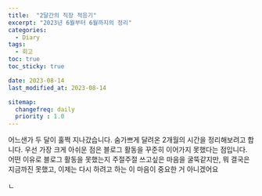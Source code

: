 ```yaml
---
title:  "2달간의 직장 적응기"
excerpt: "2023년 6월부터 6월까지의 정리"
categories:
  - Diary
tags:
  - 회고
toc: true
toc_sticky: true

date: 2023-08-14
last_modified_at: 2023-08-14

sitemap:
  changefreq: daily
  priority : 1.0
---
```


어느샌가 두 달이 훌쩍 지나갔습니다. 숨가쁘게 달려온 2개월의 시간을 정리해보려고 합니다.
우선 가장 크게 아쉬운 점은 블로그 활동을 꾸준히 이어가지 못했다는 점입니다.
어떤 이유로 블로그 활동을 못했는지 주절주절 쓰고싶은 마음을 굴뚝같지만, 뭐 결국은 지금까진 못했고, 이제는 다시 하려고 하는 이 마음이 중요한 거 아니겠어요

ㄴ

